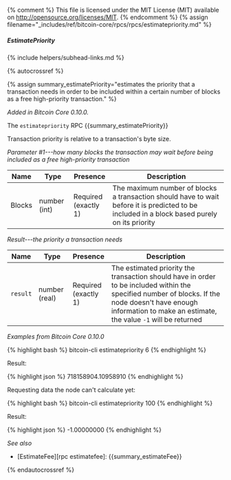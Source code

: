 {% comment %}
This file is licensed under the MIT License (MIT) available on
http://opensource.org/licenses/MIT.
{% endcomment %}
{% assign filename="_includes/ref/bitcoin-core/rpcs/rpcs/estimatepriority.md" %}

##### EstimatePriority
{% include helpers/subhead-links.md %}

{% autocrossref %}

{% assign summary_estimatePriority="estimates the priority that a transaction needs in order to be included within a certain number of blocks as a free high-priority transaction." %}

*Added in Bitcoin Core 0.10.0.*

The `estimatepriority` RPC {{summary_estimatePriority}}

Transaction priority is relative to a transaction's byte size.

*Parameter #1---how many blocks the transaction may wait before being included as a free high-priority transaction*

| Name               | Type            | Presence                    | Description
|--------------------|-----------------|-----------------------------|----------------
| Blocks             | number (int)    | Required<br>(exactly 1)     | The maximum number of blocks a transaction should have to wait before it is predicted to be included in a block based purely on its priority

*Result---the priority a transaction needs*

| Name               | Type              | Presence                    | Description
|--------------------|-------------------|-----------------------------|----------------
| `result`           | number (real)     | Required<br>(exactly 1)     | The estimated priority the transaction should have in order to be included within the specified number of blocks.  If the node doesn't have enough information to make an estimate, the value `-1` will be returned

*Examples from Bitcoin Core 0.10.0*

{% highlight bash %}
bitcoin-cli estimatepriority 6
{% endhighlight %}

Result:

{% highlight json %}
718158904.10958910
{% endhighlight %}

Requesting data the node can't calculate yet:

{% highlight bash %}
bitcoin-cli estimatepriority 100
{% endhighlight %}

Result:

{% highlight json %}
-1.00000000
{% endhighlight %}

*See also*

* [EstimateFee][rpc estimatefee]: {{summary_estimateFee}}

{% endautocrossref %}
